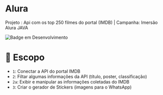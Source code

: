 # Alura	

Projeto : Api com os top 250 filmes do portal (IMDB) | Campanha: Imersão Alura JAVA

![Badge em Desenvolvimento](http://img.shields.io/static/v1?label=STATUS&message=EM%20DESENVOLVIMENTO&color=GREEN&style=for-the-badge)


# :hammer: Escopo

- `1`: Conectar a API do portal IMDB
- `2`: Filtar algumas informações da API (título, poster, classificação)
- `2a`:  Exibir e manipular as informações coletadas do IMDB
- `3`: Criar o gerador de Stickers (imagens para o WhatsApp)
